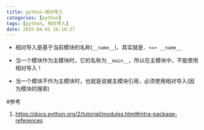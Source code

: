 ```yaml
---
title: python-相对导入
categories: [python]
tags: [python, 相对导入]
date: 2015-04-01 16:10:27
---
```


-   相对导入是基于当前模块的名称(`__name__`)，其实就是`. <=> __name__`

-   当一个模块作为主模块时，它的名称为`__main__`，所以在主模块中，不能使用相对导入！

-   当一个模块不作为主模块时，也就是说被主模块引用，必须使用相对导入(因为模块的搜索)

#参考

1.  <https://docs.python.org/2/tutorial/modules.html#intra-package-references>
